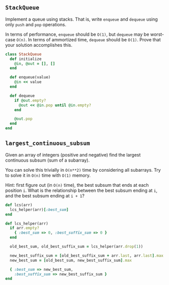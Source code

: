 ## `StackQueue`

Implement a queue using stacks. That is, write `enqueue` and `dequeue`
using only `push` and `pop` operations.

In terms of performance, `enqueue` should be `O(1)`, but `dequeue` may
be worst-case `O(n)`. In terms of ammortized time, `dequeue` should be
`O(1)`. Prove that your solution accomplishes this.

```ruby
class StackQueue
  def initialize
    @in, @out = [], []
  end

  def enqueue(value)
    @in << value
  end

  def dequeue
    if @out.empty?
      @out << @in.pop until @in.empty?
    end

    @out.pop
  end
end
```

## `largest_continuous_subsum`

Given an array of integers (positive and negative) find the largest
continuous subsum (sum of a subarray).

You can solve this trivially in `O(n**2)` time by considering all
subarrays. Try to solve it in `O(n)` time with `O(1)` memory.

Hint: first figure out (in `O(n)` time), the best subsum that ends at
each position `i`. What is the relationship between the best subsum
ending at `i`, and the best subsum ending at `i + 1`?

```ruby
def lcs(arr)
  lcs_helper(arr)[:best_sum]
end

def lcs_helper(arr)
  if arr.empty?
    { :best_sum => 0, :best_suffix_sum => 0 }
  end

  old_best_sum, old_best_suffix_sum = lcs_helper(arr.drop(1))

  new_best_suffix_sum = [old_best_suffix_sum + arr.last, arr.last].max
  new_best_sum = [old_best_sum, new_best_suffix_sum].max

  { :best_sum => new_best_sum,
    :best_suffix_sum => new_best_suffix_sum }
end
```
